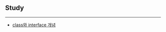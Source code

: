 ## Study
---
* [class와 interface 개념](https://github.com/JongsooPark1/Study/tree/master/class%EC%99%80%20interface%20%EA%B0%9C%EB%85%90%20%EC%A0%95%EB%A6%AC)

